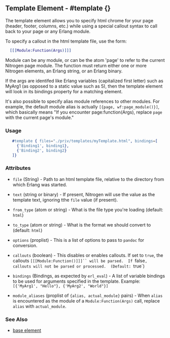 <!-- dash: #template | Element | ###:Section -->



## Template Element - #template {}


  The template element allows you to specify html chrome for your page (header, footer, columns, etc.)
  while using a special callout syntax to call back to your page or any Erlang module.

  To specify a callout in the html template file, use the form:

```erlang
  [[[Module:Function(Args)]]]

```

  Module can be any module, or can be the atom 'page' to refer to the current
  Nitrogen page module.  The function must return either one or more Nitrogen
  elements, an Erlang string, or an Erlang binary.

  If the args are identifed like Erlang variables (capitalized first letter)
  such as MyArg1 (as opposed to a static value such as 5), then the template
  element will look in its bindings property for a matching element.

  It's also possible to specify alias module references to other modules. For
  example, the default module alias is actually `[{page, wf:page_module()}]`,
  which basically means "If you encounter page:function(Args), replace `page`
  with the current page's module."

### Usage

```erlang
   #template { files="./priv/templates/myTemplate.html", bindings=[
	 {'Binding1', binding1},
	 {'Binding2', binding2}
   ]}

```

### Attributes

* `file` (String) - Path to an html template file, relative
   to the directory from which Erlang was started.

* `text` (string or binary) - If present, Nitrogen will use the value
  as the template text, ignoring tthe `file` value (if present).

* `from_type` (atom or string) - What is the file type you're loading (default: `html`)

* `to_type` (atom or string) - What is the format we should convert to (default: `html`)

* `options` (proplist) - This is a list of options to pass to `pandoc` for conversion.

* `callouts` (boolean) - This disables or enables callouts.  If set to `true`, the callouts `[[[Module:Function()]]]`` will be parsed.  If `false`, callouts will not be parsed or processed.  (Default: `true`)

* `bindings` (Bindings, as expected by `erl_eval`) - A list of
   variable bindings to be used for arguments specified in the
   template. Example: `[{'MyArg1', "Hello"}, {'MyArg2', "World"}]`

* `module_aliases` (proplist of `{alias, actual_module}` pairs) - When
   `alias` is encountered as the module of a `Module:Function(Args)` call,
   replace `alias` with `actual_module`.

### See Also

 *  [base element](./element_base.md)
